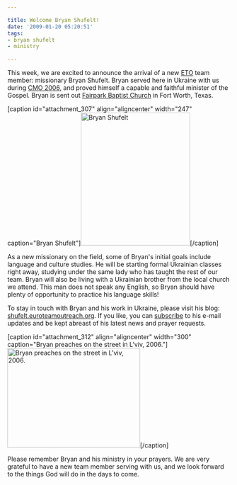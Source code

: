 ```yaml
---

title: Welcome Bryan Shufelt!
date: '2009-01-20 05:20:51'
tags:
- bryan shufelt
- ministry

---
```


This week, we are excited to announce the arrival of a new <a href="http://www.euroteamoutreach.org/" target="_blank">ETO</a> team member: missionary Bryan Shufelt. Bryan served here in Ukraine with us during <a href="http://www.euroteamoutreach.org/index.php?p=album2006" target="_blank">CMO 2006</a>, and proved himself a capable and faithful minister of the Gospel. Bryan is sent out <a href="http://www.fairparkbaptist.org/" target="_blank">Fairpark Baptist Church</a> in Fort Worth, Texas.

[caption id="attachment_307" align="aligncenter" width="247" caption="Bryan Shufelt"]<a href="https://s3.amazonaws.com/content.ofreport.com/2009/01/bryan.jpg"><img class="size-medium wp-image-307" title="bryan" src="https://s3.amazonaws.com/content.ofreport.com/2009/01/bryan-247x300.jpg" alt="Bryan Shufelt" width="247" height="300" /></a>[/caption]

<!--more-->As a new missionary on the field, some of Bryan's initial goals include language and culture studies. He will be starting formal Ukrainian classes right away, studying under the same lady who has taught the rest of our team. Bryan will also be living with a Ukrainian brother from the local church we attend. This man does not speak any English, so Bryan should have plenty of opportunity to practice his language skills!

To stay in touch with Bryan and his work in Ukraine, please visit his blog: <a href="http://shufelt.euroteamoutreach.org/" target="_blank">shufelt.euroteamoutreach.org</a>. If you like, you can <a href="http://shufelt.euroteamoutreach.org/subscribe/" target="_blank">subscribe</a> to his e-mail updates and be kept abreast of his latest news and prayer requests.

[caption id="attachment_312" align="aligncenter" width="300" caption="Bryan preaches on the street in L&#39;viv, 2006."]<a href="https://s3.amazonaws.com/content.ofreport.com/2009/01/cmo2006_004_lg.jpg"><img class="size-medium wp-image-312" title="cmo2006_004_lg" src="https://s3.amazonaws.com/content.ofreport.com/2009/01/cmo2006_004_lg-300x225.jpg" alt="Bryan preaches on the street in L'viv, 2006." width="300" height="225" /></a>[/caption]

Please remember Bryan and his ministry in your prayers. We are very grateful to have a new team member serving with us, and we look forward to the things God will do in the days to come.
